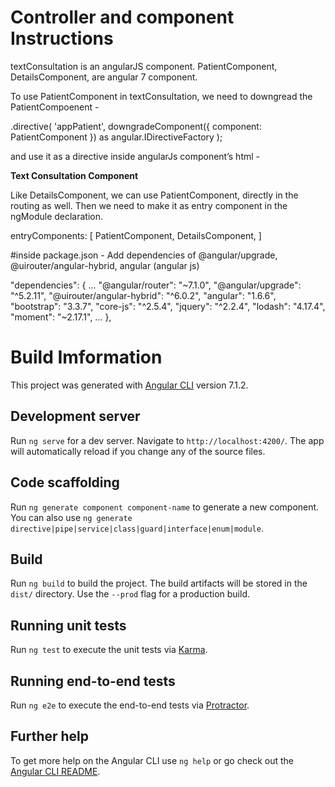 # Controller and component Instructions

textConsultation is an angularJS component.
PatientComponent, DetailsComponent, are angular 7 component.

To use PatientComponent in textConsultation, we need to downgread the PatientCompoenent -

.directive(
  'appPatient',
  downgradeComponent({ component: PatientComponent }) as angular.IDirectiveFactory
);

and use it as a directive inside angularJs component’s html -
<div><b>Text Consultation Component</b><app-patient></app-patient></div>

Like DetailsComponent, we can use  PatientComponent, directly in the routing as well. Then we need to make it as entry component in the ngModule declaration.

entryComponents: [
PatientComponent,
DetailsComponent,
]

#inside package.json -
 Add dependencies of @angular/upgrade, @uirouter/angular-hybrid, angular (angular js)

 "dependencies": {
    ...
    "@angular/router": "~7.1.0",
    "@angular/upgrade": "^5.2.11",
    "@uirouter/angular-hybrid": "^6.0.2",
    "angular": "1.6.6",
    "bootstrap": "3.3.7",
    "core-js": "^2.5.4",
    "jquery": "^2.2.4",
    "lodash": "4.17.4",
    "moment": "~2.17.1",
    ...
  },



# Build Imformation

This project was generated with [Angular CLI](https://github.com/angular/angular-cli) version 7.1.2.

## Development server

Run `ng serve` for a dev server. Navigate to `http://localhost:4200/`. The app will automatically reload if you change any of the source files.

## Code scaffolding

Run `ng generate component component-name` to generate a new component. You can also use `ng generate directive|pipe|service|class|guard|interface|enum|module`.

## Build

Run `ng build` to build the project. The build artifacts will be stored in the `dist/` directory. Use the `--prod` flag for a production build.

## Running unit tests

Run `ng test` to execute the unit tests via [Karma](https://karma-runner.github.io).

## Running end-to-end tests

Run `ng e2e` to execute the end-to-end tests via [Protractor](http://www.protractortest.org/).

## Further help

To get more help on the Angular CLI use `ng help` or go check out the [Angular CLI README](https://github.com/angular/angular-cli/blob/master/README.md).
